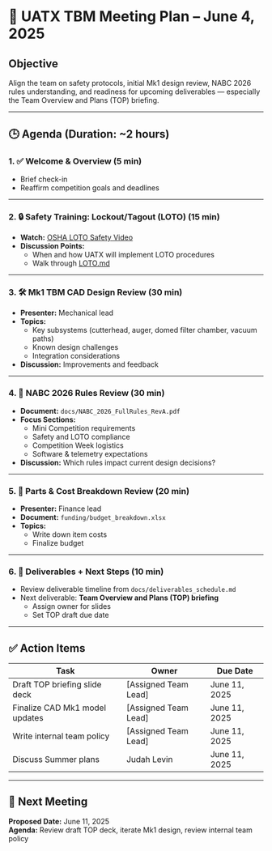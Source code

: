 # 📝 UATX TBM Meeting Plan – June 4, 2025

## Objective
Align the team on safety protocols, initial Mk1 design review, NABC 2026 rules understanding, and readiness for upcoming deliverables — especially the Team Overview and Plans (TOP) briefing.

---

## 🕒 Agenda (Duration: ~2 hours)

### 1. ✅ Welcome & Overview (5 min)
- Brief check-in
- Reaffirm competition goals and deadlines

---

### 2. 🔒 Safety Training: Lockout/Tagout (LOTO) (15 min)
- **Watch:** [OSHA LOTO Safety Video](https://www.youtube.com/watch?v=o5CWnUFsevo)
- **Discussion Points:**
  - When and how UATX will implement LOTO procedures
  - Walk through [LOTO.md](../docs/LOTO.md)

---

### 3. 🛠 Mk1 TBM CAD Design Review (30 min)
- **Presenter:** Mechanical lead
- **Topics:**
  - Key subsystems (cutterhead, auger, domed filter chamber, vacuum paths)
  - Known design challenges
  - Integration considerations
- **Discussion:** Improvements and feedback

---

### 4. 📜 NABC 2026 Rules Review (30 min)
- **Document:** `docs/NABC_2026_FullRules_RevA.pdf`
- **Focus Sections:**
  - Mini Competition requirements
  - Safety and LOTO compliance
  - Competition Week logistics
  - Software & telemetry expectations
- **Discussion:** Which rules impact current design decisions?

---

### 5. 💸 Parts & Cost Breakdown Review (20 min)
- **Presenter:** Finance lead
- **Document:** `funding/budget_breakdown.xlsx`
- **Topics:**
  - Write down item costs
  - Finalize budget

---

### 6. 🧾 Deliverables + Next Steps (10 min)
- Review deliverable timeline from `docs/deliverables_schedule.md`
- Next deliverable: **Team Overview and Plans (TOP) briefing**
  - Assign owner for slides
  - Set TOP draft due date

---

## ✅ Action Items

| Task | Owner | Due Date |
|------|-------|----------|
| Draft TOP briefing slide deck | [Assigned Team Lead] | June 11, 2025 |
| Finalize CAD Mk1 model updates | [Assigned Team Lead] | June 11, 2025 |
| Write internal team policy | [Assigned Team Lead] | June 11, 2025 |
| Discuss Summer plans | Judah Levin | June 11, 2025 |

---

## 📅 Next Meeting
**Proposed Date:** June 11, 2025  
**Agenda:** Review draft TOP deck, iterate Mk1 design, review internal team policy
